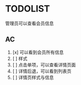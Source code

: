 # TODOLIST

管理员可以查看会员信息

## AC

1. [x] 可以看到会员所有信息
2. [ ] 样式
3. [ ] 点击单项，可以查看详情页面
4. [ ] 详情后退，可以看到列表页
5. [ ] 详情页样式与信息
